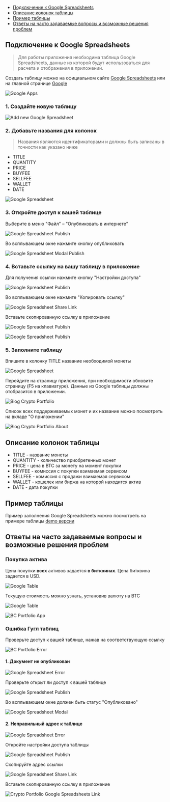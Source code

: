 <div class="contents p-3 pb-2 px-sm-5 pt-sm-4 pb-sm-3">

* [Подключение к Google Spreadsheets](#connect)
* [Описание колонок таблицы](#columns)
* [Пример таблицы](#example)
* [Ответы на часто задаваемые вопросы и возможные решения проблем](#faq)

</div>

<h2 id="connect">Подключение к Google Spreadsheets</h2>

> Для работы приложения необходима таблица Google Spreadsheets, данные из которой будут использоваться для расчета и отображения в приложении.

Создать таблицу можно на официальном сайте <a href="https://spreadsheets.google.com/" class="ext" target="_blank" rel="noopener noreferrer">Google Spreadsheets</a> или на главной странице <a href="https://www.google.com/" class="ext" target="_blank" rel="noopener noreferrer">Google</a>

<p>
    <picture class="img-wrap" style="padding-bottom: calc(480/960*100%)">
        <source data-srcset="/public/images/portfolio/ru-google.jpg 2x, /public/images/portfolio/ru-google_sm.jpg 1x" media="(max-width: 768px)">
        <source data-srcset="/public/images/portfolio/ru-google@2x.jpg 2x, /public/images/portfolio/ru-google.jpg 1x">
        <img class="img-embed lazy" data-src="/public/images/portfolio/ru-google.jpg" alt="Google Apps">
    </picture>
</p>

### 1. Создайте новую таблицу

<p>
    <picture class="img-wrap" style="padding-bottom: calc(240/960*100%)">
        <source data-srcset="/public/images/portfolio/ru-table-new.jpg 2x, /public/images/portfolio/ru-table-new_sm.jpg 1x" media="(max-width: 768px)">
        <source data-srcset="/public/images/portfolio/ru-table-new@2x.jpg 2x, /public/images/portfolio/ru-table-new.jpg 1x">
        <img class="img-embed lazy" data-src="/public/images/portfolio/ru-table-new.jpg" alt="Add new Google Spreadsheet">
    </picture>
</p>

### 2. Добавьте названия для колонок

> Названия являются идентификаторами и должны быть записаны в точности как указано ниже

* TITLE
* QUANTITY
* PRICE
* BUYFEE
* SELLFEE
* WALLET
* DATE

<p>
    <picture class="img-wrap" style="padding-bottom: calc(240/960*100%)">
        <source data-srcset="/public/images/portfolio/ru-table-head.jpg 2x, /public/images/portfolio/ru-table-head_sm.jpg 1x" media="(max-width: 768px)">
        <source data-srcset="/public/images/portfolio/ru-table-head@2x.jpg 2x, /public/images/portfolio/ru-table-head.jpg 1x">
        <img class="img-embed lazy" data-src="/public/images/portfolio/ru-table-head.jpg" alt="Google Spreadsheet">
    </picture>
</p>

### 3. Откройте доступ к вашей таблице

Выберите в меню "Файл" – "Опубликовать в интернете"

<p>
    <picture class="img-wrap" style="padding-bottom: calc(480/960*100%)">
        <source data-srcset="/public/images/portfolio/ru-access.jpg 2x, /public/images/portfolio/ru-access_sm.jpg 1x" media="(max-width: 768px)">
        <source data-srcset="/public/images/portfolio/ru-access@2x.jpg 2x, /public/images/portfolio/ru-access.jpg 1x">
        <img class="img-embed lazy" data-src="/public/images/portfolio/ru-access.jpg" alt="Google Spreadsheet Publish">
    </picture>
</p>

Во всплывающем окне нажмите кнопку опубликовать

<p>
    <picture class="img-wrap" style="padding-bottom: calc(480/960*100%)">
        <source data-srcset="/public/images/portfolio/ru-access-publish.jpg 2x, /public/images/portfolio/ru-access-publish_sm.jpg 1x" media="(max-width: 768px)">
        <source data-srcset="/public/images/portfolio/ru-access-publish@2x.jpg 2x, /public/images/portfolio/ru-access-publish.jpg 1x">
        <img class="img-embed lazy" data-src="/public/images/portfolio/ru-access-publish.jpg" alt="Google Spreadsheet Modal Publish">
    </picture>
</p>

### 4. Вставьте ссылку на вашу таблицу в приложение

Для получения ссылки нажмите кнопку "Настройки доступа"

<p>
    <picture class="img-wrap" style="padding-bottom: calc(240/960*100%)">
        <source data-srcset="/public/images/portfolio/ru-table-link.jpg 2x, /public/images/portfolio/ru-table-link_sm.jpg 1x" media="(max-width: 768px)">
        <source data-srcset="/public/images/portfolio/ru-table-link@2x.jpg 2x, /public/images/portfolio/ru-table-link.jpg 1x">
        <img class="img-embed lazy" data-src="/public/images/portfolio/ru-table-link.jpg" alt="Google Spreadsheet Publish">
    </picture>
</p>

Во всплывающем окне нажмите "Копировать ссылку"

<p>
    <picture class="img-wrap" style="padding-bottom: calc(480/960*100%)">
        <source data-srcset="/public/images/portfolio/ru-access-link.jpg 2x, /public/images/portfolio/ru-access-link_sm.jpg 1x" media="(max-width: 768px)">
        <source data-srcset="/public/images/portfolio/ru-access-link@2x.jpg 2x, /public/images/portfolio/ru-access-link.jpg 1x">
        <img class="img-embed lazy" data-src="/public/images/portfolio/ru-access-link.jpg" alt="Google Spreadsheet Share Link">
    </picture>
</p>

Вставьте скопированную ссылку в приложение

<p>
    <picture class="img-wrap" style="padding-bottom: calc(240/960*100%)">
        <source data-srcset="/public/images/portfolio/ru-app-add.jpg 2x, /public/images/portfolio/ru-app-add_sm.jpg 1x" media="(max-width: 768px)">
        <source data-srcset="/public/images/portfolio/ru-app-add@2x.jpg 2x, /public/images/portfolio/ru-app-add.jpg 1x">
        <img class="img-embed lazy" data-src="/public/images/portfolio/ru-app-add.jpg" alt="Google Spreadsheet Publish">
    </picture>
</p>

<p>
    <picture class="img-wrap" style="padding-bottom: calc(480/960*100%)">
        <source data-srcset="/public/images/portfolio/ru-app-link.jpg 2x, /public/images/portfolio/ru-app-link_sm.jpg 1x" media="(max-width: 768px)">
        <source data-srcset="/public/images/portfolio/ru-app-link@2x.jpg 2x, /public/images/portfolio/ru-app-link.jpg 1x">
        <img class="img-embed lazy" data-src="/public/images/portfolio/ru-app-link.jpg" alt="Google Spreadsheet Publish">
    </picture>
</p>

### 5. Заполните таблицу

Впишите в колонку TITLE название необходимой монеты

<p>
    <picture class="img-wrap" style="padding-bottom: calc(240/960*100%)">
        <source data-srcset="/public/images/portfolio/ru-table-fill.jpg 2x, /public/images/portfolio/ru-table-fill_sm.jpg 1x" media="(max-width: 768px)">
        <source data-srcset="/public/images/portfolio/ru-table-fill@2x.jpg 2x, /public/images/portfolio/ru-table-fill.jpg 1x">
        <img class="img-embed lazy" data-src="/public/images/portfolio/ru-table-fill.jpg" alt="Google Spreadsheet">
    </picture>
</p>

Перейдите на страницу приложения, при необходимости обновите страницу (F5 на клавиатуре). Данные из Google таблицы должны отобразится в приложении.

<p>
    <picture class="img-wrap" style="padding-bottom: calc(240/960*100%)">
        <source data-srcset="/public/images/portfolio/ru-app-filled.jpg 2x, /public/images/portfolio/ru-app-filled_sm.jpg 1x" media="(max-width: 768px)">
        <source data-srcset="/public/images/portfolio/ru-app-filled@2x.jpg 2x, /public/images/portfolio/ru-app-filled.jpg 1x">
        <img class="img-embed lazy" data-src="/public/images/portfolio/ru-app-filled.jpg" alt="Blog Crypto Portfolio">
    </picture>
</p>

Список всех поддерживаемых монет и их название можно посмотреть на вкладе "О приложении"

<p>
    <picture class="img-wrap" style="padding-bottom: calc(480/960*100%)">
        <source data-srcset="/public/images/portfolio/ru-app-coins.jpg 2x, /public/images/portfolio/ru-app-coins_sm.jpg 1x" media="(max-width: 768px)">
        <source data-srcset="/public/images/portfolio/ru-app-coins@2x.jpg 2x, /public/images/portfolio/ru-app-coins.jpg 1x">
        <img class="img-embed lazy" data-src="/public/images/portfolio/ru-app-coins.jpg" alt="Blog Crypto Portfolio About">
    </picture>
</p>

<h2 id="columns">Описание колонок таблицы</h2>

- TITLE - название монеты
- QUANTITY - количество приобретенных монет
- PRICE - цена в BTC за монету на момент покупки
- BUYFEE - комиссия с покупки взимаемая сервисом
- SELLFEE - комиссия с продажи взимаемая сервисом
- WALLET - кошелек или биржа на которой находится актив
- DATE - дата покупки

<h2 id="example">Пример таблицы</h2>

Пример заполнения Google Spreadsheets можно посмотреть на примере таблицы <a href="https://docs.google.com/spreadsheets/d/12aYS3GD7r4IFt92GYBvs_N5h9alE57a2FWxwdOnP_ik/edit?usp=sharing" class="ext" target="_blank" rel="noopener noreferrer">demo версии</a>

<h2 id="faq">Ответы на часто задаваемые вопросы и возможные решения проблем</h2>

### Покупка актива

Цена покупки **всех** активов задается **в биткоинах**. Цена биткоина задается в USD.

<p>
    <picture class="img-wrap" style="padding-bottom: calc(240/960*100%)">
        <source data-srcset="/public/images/portfolio/faq-1-usd.jpg 2x, /public/images/portfolio/faq-1-usd_sm.jpg 1x" media="(max-width: 768px)">
        <source data-srcset="/public/images/portfolio/faq-1-usd@2x.jpg 2x, /public/images/portfolio/faq-1-usd.jpg 1x">
        <img class="img-embed lazy" data-src="/public/images/portfolio/faq-1-usd.jpg" alt="Google Table">
    </picture>
</p>

Текущую стоимость можно узнать, установив валюту на BTC

<p>
    <picture class="img-wrap" style="padding-bottom: calc(240/960*100%)">
        <source data-srcset="/public/images/portfolio/faq-1-table.jpg 2x, /public/images/portfolio/faq-1-table_sm.jpg 1x" media="(max-width: 768px)">
        <source data-srcset="/public/images/portfolio/faq-1-table@2x.jpg 2x, /public/images/portfolio/faq-1-table.jpg 1x">
        <img class="img-embed lazy" data-src="/public/images/portfolio/faq-1-table.jpg" alt="Google Table">
    </picture>
</p>

<p>
    <picture class="img-wrap" style="padding-bottom: calc(240/960*100%)">
        <source data-srcset="/public/images/portfolio/ru-faq-1.jpg 2x, /public/images/portfolio/ru-faq-1_sm.jpg 1x" media="(max-width: 768px)">
        <source data-srcset="/public/images/portfolio/ru-faq-1@2x.jpg 2x, /public/images/portfolio/ru-faq-1.jpg 1x">
        <img class="img-embed lazy" data-src="/public/images/portfolio/ru-faq-1.jpg" alt="BC Portfolio App">
    </picture>
</p>

### Ошибка Гугл таблиц

Проверьте доступ к вашей таблице, нажав на соответствующую ссылку

<p>
    <picture class="img-wrap" style="padding-bottom: calc(240/960*100%)">
        <source data-srcset="/public/images/portfolio/ru-app-error.jpg 2x, /public/images/portfolio/ru-app-error_sm.jpg 1x" media="(max-width: 768px)">
        <source data-srcset="/public/images/portfolio/ru-app-error@2x.jpg 2x, /public/images/portfolio/ru-app-error.jpg 1x">
        <img class="img-embed lazy" data-src="/public/images/portfolio/ru-app-error.jpg" alt="BC Portfolio Error">
    </picture>
</p>

#### 1. Документ не опубликован

<p>
    <picture class="img-wrap" style="padding-bottom: calc(240/960*100%)">
        <source data-srcset="/public/images/portfolio/ru-table-access-error.jpg 2x, /public/images/portfolio/ru-table-access-error_sm.jpg 1x" media="(max-width: 768px)">
        <source data-srcset="/public/images/portfolio/ru-table-access-error@2x.jpg 2x, /public/images/portfolio/ru-table-access-error.jpg 1x">
        <img class="img-embed lazy" data-src="/public/images/portfolio/ru-table-access-error.jpg" alt="Google Spreadsheet Error">
    </picture>
</p>

Проверьте открыт ли доступ к вашей таблице

<p>
    <picture class="img-wrap" style="padding-bottom: calc(480/960*100%)">
        <source data-srcset="/public/images/portfolio/ru-access.jpg 2x, /public/images/portfolio/ru-access_sm.jpg 1x" media="(max-width: 768px)">
        <source data-srcset="/public/images/portfolio/ru-access@2x.jpg 2x, /public/images/portfolio/ru-access.jpg 1x">
        <img class="img-embed lazy" data-src="/public/images/portfolio/ru-access.jpg" alt="Google Spreadsheet Publish">
    </picture>
</p>

Во всплывающем окне должен быть статус "Опубликовано"

<p>
    <picture class="img-wrap" style="padding-bottom: calc(480/960*100%)">
        <source data-srcset="/public/images/portfolio/ru-access-check.jpg 2x, /public/images/portfolio/ru-access-check_sm.jpg 1x" media="(max-width: 768px)">
        <source data-srcset="/public/images/portfolio/ru-access-check@2x.jpg 2x, /public/images/portfolio/ru-access-check.jpg 1x">
        <img class="img-embed lazy" data-src="/public/images/portfolio/ru-access-check.jpg" alt="Google Spreadsheet Modal">
    </picture>
</p>

#### 2. Неправильный адрес к таблице

<p>
    <picture class="img-wrap" style="padding-bottom: calc(480/960*100%)">
        <source data-srcset="/public/images/portfolio/ru-access-wrong.jpg 2x, /public/images/portfolio/ru-access-wrong_sm.jpg 1x" media="(max-width: 768px)">
        <source data-srcset="/public/images/portfolio/ru-access-wrong@2x.jpg 2x, /public/images/portfolio/ru-access-wrong.jpg 1x">
        <img class="img-embed lazy" data-src="/public/images/portfolio/ru-access-wrong.jpg" alt="Google Spreadsheet Error">
    </picture>
</p>

Откройте настройки доступа таблицы

<p>
    <picture class="img-wrap" style="padding-bottom: calc(240/960*100%)">
        <source data-srcset="/public/images/portfolio/ru-table-link.jpg 2x, /public/images/portfolio/ru-table-link_sm.jpg 1x" media="(max-width: 768px)">
        <source data-srcset="/public/images/portfolio/ru-table-link@2x.jpg 2x, /public/images/portfolio/ru-table-link.jpg 1x">
        <img class="img-embed lazy" data-src="/public/images/portfolio/ru-table-link.jpg" alt="Google Spreadsheet Publish">
    </picture>
</p>

Скопируйте адрес ссылки

<p>
    <picture class="img-wrap" style="padding-bottom: calc(480/960*100%)">
        <source data-srcset="/public/images/portfolio/ru-access-link-copy.jpg 2x, /public/images/portfolio/ru-access-link-copy_sm.jpg 1x" media="(max-width: 768px)">
        <source data-srcset="/public/images/portfolio/ru-access-link-copy@2x.jpg 2x, /public/images/portfolio/ru-access-link-copy.jpg 1x">
        <img class="img-embed lazy" data-src="/public/images/portfolio/ru-access-link-copy.jpg" alt="Google Spreadsheet Share Link">
    </picture>
</p>

Вставьте скопированную ссылку в приложение

<p>
    <picture class="img-wrap" style="padding-bottom: calc(480/960*100%)">
        <source data-srcset="/public/images/portfolio/ru-app-link.jpg 2x, /public/images/portfolio/ru-app-link_sm.jpg 1x" media="(max-width: 768px)">
        <source data-srcset="/public/images/portfolio/ru-app-link@2x.jpg 2x, /public/images/portfolio/ru-app-link.jpg 1x">
        <img class="img-embed lazy" data-src="/public/images/portfolio/ru-app-link.jpg" alt="Crypto Portfolio Google Spreadsheets Link">
    </picture>
</p>
